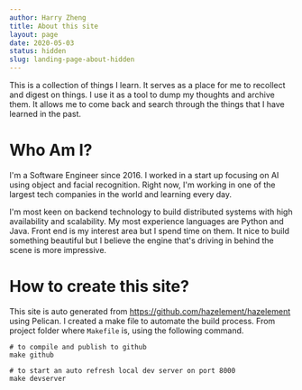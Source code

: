 ```yaml
---
author: Harry Zheng
title: About this site
layout: page
date: 2020-05-03
status: hidden
slug: landing-page-about-hidden
---
```


This is a collection of things I learn. It serves as a place for me to recollect and digest on things. I use it as a tool to dump my thoughts and archive them. It allows me to come back and search through the things that I have learned in the past. 

# Who Am I?

I'm a Software Engineer since 2016. I worked in a start up focusing on AI using object and facial recognition. Right now, I'm working in one of the largest tech companies in the world and learning every day. 

I'm most keen on backend technology to build distributed systems with high availability and scalability. My most experience languages are Python and Java. Front end is my interest area but I spend time on them. It nice to build something beautiful but I believe the engine that's driving in behind the scene is more impressive. 

# How to create this site?

This site is auto generated from https://github.com/hazelement/hazelement using Pelican. I created a make file to automate the build process. 
From project folder where `Makefile` is, using the following command. 

```
# to compile and publish to github
make github

# to start an auto refresh local dev server on port 8000 
make devserver

```